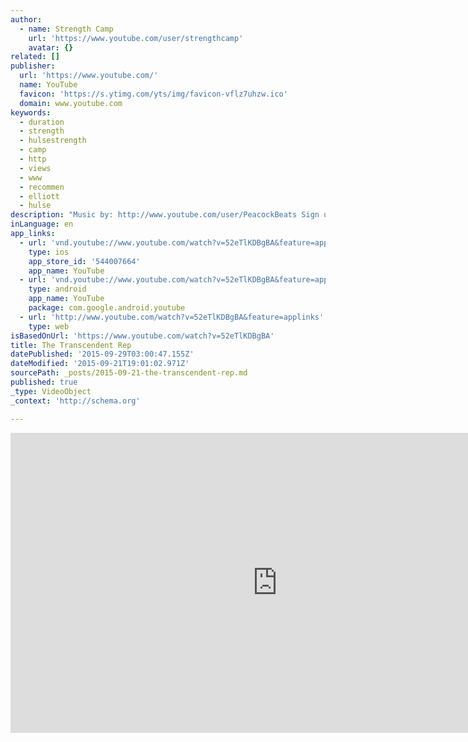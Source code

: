 ```yaml
---
author:
  - name: Strength Camp
    url: 'https://www.youtube.com/user/strengthcamp'
    avatar: {}
related: []
publisher:
  url: 'https://www.youtube.com/'
  name: YouTube
  favicon: 'https://s.ytimg.com/yts/img/favicon-vflz7uhzw.ico'
  domain: www.youtube.com
keywords:
  - duration
  - strength
  - hulsestrength
  - camp
  - http
  - views
  - www
  - recommen
  - elliott
  - hulse
description: "Music by: http://www.youtube.com/user/PeacockBeats Sign up Grow Stronger Newsletter: http://hulsestrength.com/go/youtube STRENGTH CAMP Tank Tops: http://hulsestrength.com/go/camo-tank-tops Elliott's Other Channel: http://www.youtube.com/user/elliottsaidwhat Elliott's Facebook https://www.facebook.com/elliotthulse Elliott's Strength Blog: http://www.hulsestrength.com/ ELLIOTT'S BOOKS & PRODUCTS: 7 Strategies For A Stronger Nervous System: http://hulsestrength.com/go/super-nerves The Grow Stronger Method: http://growstrongermethod.com/ Anabolic Advantage: http://hulsestrength.com/go/anabolic-advantage Advanced Strength Course: http://strengthology.net/advanced-strength/ Strength Camp Workouts: http://hulsestrength.com/go/strength-camp-workouts-2 Lean Hybrid Muscle: http://buildhybridmuscle.com/ Gridiron Domination: http://www.footballstrengthprogram.com/ Strength Camp T Shirt: http://strengthcamp.spreadshirt.com/ RECOMMENDED RESOURCES: Strategic Cardio: http://www.hulsestrength.com/recommends/cardio Renegade Diet: http://www.hulsestrength.com/recommends/renegade-diet Deadlift Dynamite: http://www.hulsestrength.com/recommends/deadlift-yt SUPPLEMENTS: Hypergain Creatine: http://www.hulsestrength.com/recommends/hypergain-2"
inLanguage: en
app_links:
  - url: 'vnd.youtube://www.youtube.com/watch?v=52eTlKDBgBA&feature=applinks'
    type: ios
    app_store_id: '544007664'
    app_name: YouTube
  - url: 'vnd.youtube://www.youtube.com/watch?v=52eTlKDBgBA&feature=applinks'
    type: android
    app_name: YouTube
    package: com.google.android.youtube
  - url: 'http://www.youtube.com/watch?v=52eTlKDBgBA&feature=applinks'
    type: web
isBasedOnUrl: 'https://www.youtube.com/watch?v=52eTlKDBgBA'
title: The Transcendent Rep
datePublished: '2015-09-29T03:00:47.155Z'
dateModified: '2015-09-21T19:01:02.971Z'
sourcePath: _posts/2015-09-21-the-transcendent-rep.md
published: true
_type: VideoObject
_context: 'http://schema.org'

---
```

<iframe src="https://cdn.embedly.com/widgets/media.html?src=https%3A%2F%2Fwww.youtube.com%2Fembed%2F52eTlKDBgBA%3Ffeature%3Doembed&amp;url=https%3A%2F%2Fwww.youtube.com%2Fwatch%3Fv%3D52eTlKDBgBA&amp;image=https%3A%2F%2Fi.ytimg.com%2Fvi%2F52eTlKDBgBA%2Fhqdefault.jpg&amp;key=b7d04c9b404c499eba89ee7072e1c4f7&amp;type=text%2Fhtml&amp;schema=youtube" width="854" height="480" scrolling="no" frameborder="0" allowfullscreen="allowfullscreen" style=""></iframe>